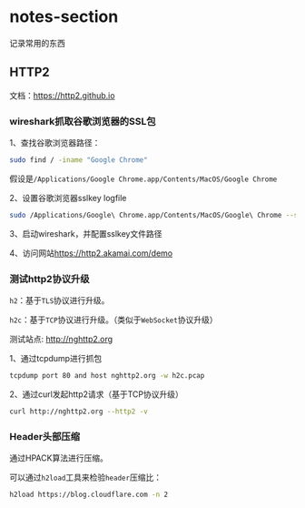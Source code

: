 # notes-section

记录常用的东西

## HTTP2

文档：<https://http2.github.io>

### wireshark抓取谷歌浏览器的SSL包

1、查找谷歌浏览器路径：

```bash
sudo find / -iname "Google Chrome"
```

假设是`/Applications/Google Chrome.app/Contents/MacOS/Google Chrome`

2、设置谷歌浏览器sslkey logfile

```bash
sudo /Applications/Google\ Chrome.app/Contents/MacOS/Google\ Chrome --ssl-key-log-file=/Users/`whoami`/sslkeylog.log
```

3、启动wireshark，并配置sslkey文件路径

4、访问网站<https://http2.akamai.com/demo>

### 测试http2协议升级

`h2`：基于`TLS`协议进行升级。

`h2c`：基于`TCP`协议进行升级。（类似于`WebSocket`协议升级）

测试站点: <http://nghttp2.org>

1、通过tcpdump进行抓包

```bash
tcpdump port 80 and host nghttp2.org -w h2c.pcap
```

2、通过curl发起http2请求（基于TCP协议升级）

```bash
curl http://nghttp2.org --http2 -v
```

### Header头部压缩

通过HPACK算法进行压缩。

可以通过`h2load`工具来检验`header`压缩比：

```bash
h2load https://blog.cloudflare.com -n 2
```
